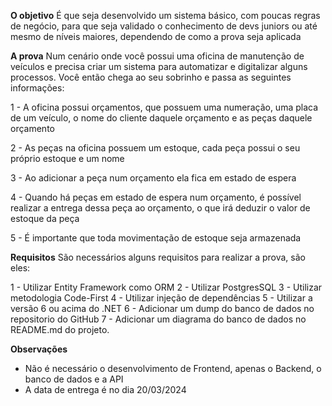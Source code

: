 
**O objetivo**
É que seja desenvolvido um sistema básico, com poucas regras de negócio, para que seja validado o conhecimento de devs juniors ou até mesmo de níveis maiores, dependendo de como a prova seja aplicada

**A prova**
Num cenário onde você possui uma oficina de manutenção de veículos e precisa criar um sistema para automatizar e digitalizar alguns processos. Você então chega ao seu sobrinho e passa as seguintes informações:

1 - A oficina possui orçamentos, que possuem uma numeração, uma placa de um veículo, o nome do cliente daquele orçamento e as peças daquele orçamento

2 - As peças na oficina possuem um estoque, cada peça possui o seu próprio estoque e um nome

3 - Ao adicionar a peça num orçamento ela fica em estado de espera

4 - Quando há peças em estado de espera num orçamento, é possível realizar a entrega dessa peça ao orçamento, o que irá deduzir o valor de estoque da peça

5 - É importante que toda movimentação de estoque seja armazenada

**Requisitos**
São necessários alguns requisitos para realizar a prova, são eles:

1 - Utilizar Entity Framework como ORM
2 - Utilizar PostgresSQL
3 - Utilizar metodologia Code-First
4 - Utilizar injeção de dependências
5 - Utilizar a versão 6 ou acima do .NET
6 - Adicionar um dump do banco de dados no repositorio do GitHub
7 - Adicionar um diagrama do banco de dados no README.md do projeto.

**Observações**
- Não é necessário o desenvolvimento de Frontend, apenas o Backend, o banco de dados e a API
- A data de entrega é no dia 20/03/2024
